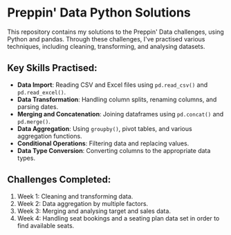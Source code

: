 # Preppin' Data Python Solutions

This repository contains my solutions to the Preppin' Data challenges, using Python and pandas. Through these challenges, I've practised various techniques, including cleaning, transforming, and analysing datasets.

## Key Skills Practised:
- **Data Import**: Reading CSV and Excel files using `pd.read_csv()` and `pd.read_excel()`.
- **Data Transformation**: Handling column splits, renaming columns, and parsing dates.
- **Merging and Concatenation**: Joining dataframes using `pd.concat()` and `pd.merge()`.
- **Data Aggregation**: Using `groupby()`, pivot tables, and various aggregation functions.
- **Conditional Operations**: Filtering data and replacing values.
- **Data Type Conversion**: Converting columns to the appropriate data types.

## Challenges Completed:
1. Week 1: Cleaning and transforming data.
2. Week 2: Data aggregation by multiple factors.
3. Week 3: Merging and analysing target and sales data.
4. Week 4: Handling seat bookings and a seating plan data set in order to find available seats.
